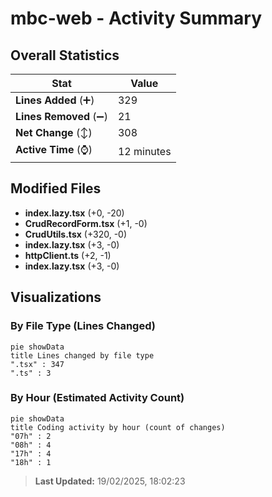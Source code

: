 # mbc-web - Activity Summary 

## Overall Statistics

| Stat                   | Value                                                             |
| ---------------------- | ----------------------------------------------------------------- |
| **Lines Added** (➕)   | 329                                          |
| **Lines Removed** (➖) | 21                                        |
| **Net Change** (↕)    | 308                |
| **Active Time** (⌚)   | 12 minutes |


## Modified Files
- **index.lazy.tsx** (+0, -20)
- **CrudRecordForm.tsx** (+1, -0)
- **CrudUtils.tsx** (+320, -0)
- **index.lazy.tsx** (+3, -0)
- **httpClient.ts** (+2, -1)
- **index.lazy.tsx** (+3, -0)

## Visualizations

### By File Type (Lines Changed)

```mermaid
pie showData
title Lines changed by file type
".tsx" : 347
".ts" : 3
```

### By Hour (Estimated Activity Count)

```mermaid
pie showData
title Coding activity by hour (count of changes)
"07h" : 2
"08h" : 4
"17h" : 4
"18h" : 1
```


> **Last Updated:** 19/02/2025, 18:02:23